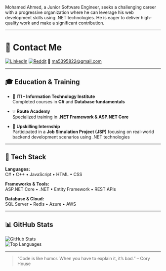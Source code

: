 


Mohamed Ahmed, a Junior Software Engineer, seeks a challenging career with a progressive organization where he can leverage his web development skills using .NET technologies.
 He is eager to deliver high-quality work and make a significant contribution.

---
# 👋 Contact Me

[![LinkedIn](https://img.shields.io/badge/LinkedIn-%230077B5.svg?logo=linkedin&logoColor=white)](https://linkedin.com/in/mohamed-ahmed-5a9b9a229)
[![Reddit](https://img.shields.io/badge/Reddit-%23FF4500.svg?logo=reddit&logoColor=white)](https://reddit.com/user/Educational-Bad5766)
📧 [ma5395822@gmail.com](mailto:ma5395822@gmail.com)

---
## 🎓 Education & Training

- 📘 **ITI – Information Technology Institute**  
  Completed courses in **C#** and **Database fundamentals**

- 💡 **Route Academy**  
  Specialized training in **.NET Framework & ASP.NET Core**

- 🧪 **Upskilling Internship**  
  Participated in a **Job Simulation Project (JSP)** focusing on real-world backend development scenarios using .NET technologies

---

## 🧰 Tech Stack

**Languages:**  
C# • C++ • JavaScript • HTML • CSS  

**Frameworks & Tools:**  
ASP.NET Core • .NET • Entity Framework • REST APIs  

**Database & Cloud:**  
SQL Server • Redis • Azure • AWS  

---

## 📊 GitHub Stats

![GitHub Stats](https://github-readme-stats.vercel.app/api?username=mohamedahmed11233&show_icons=true&theme=transparent&hide_border=true)  
![Top Languages](https://github-readme-stats.vercel.app/api/top-langs/?username=mohamedahmed11233&layout=compact&theme=transparent&hide_border=true)

---

> “Code is like humor. When you have to explain it, it’s bad.” – Cory House
